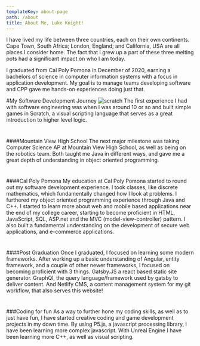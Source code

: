 ```yaml
---
templateKey: about-page
path: /about
title: About Me, Luke Knight!
---
```

I have lived my life between three countries, each on their own continents. Cape Town, South Africa; London, England; and California, USA are all places I consider home. The fact that I grew up a part of these three melting pots had a significant impact on who I am today. 
 
I graduated from Cal Poly Pomona in December of 2020, earning a bachelors of science in computer information systems with a focus in application development. My goal is to manage teams developing software and CPP gave me  hands-on experiences doing just that.
 
 
#My Software Development Journey
![](../img/scratch.png 'scratch')
The first experience I had with software engineering was when I was around 10 or so and built simple games in Scratch, a visual scripting language that serves as a great introduction to higher level logic.
#
#
#
####Mountain View High School
The next major milestone was taking Computer Science AP at Mountain View High School, as well as being on the robotics team. Both taught me Java in different ways, and gave me a great depth of understanding in object oriented programming. 
#
#
#
####Cal Poly Pomona
My education at Cal Poly Pomona started to round out my software development experience. I took classes, like discrete mathematics, which fundamentally changed how I look at problems. I furthered my object oriented programming experience through Java and C++. I  started to learn more about web and mobile based applications near the end of my college career, starting to become proficient in HTML, JavaScript, SQL, ASP.net and the MVC (model-view-controller) pattern. I also built a fundamental understanding on the development of secure web applications, and e-commerce applications.
#
#
#
####Post Graduation
Once I graduated, I focused on learning some modern frameworks. After working up a basic understanding of Angular, entity framework, and a couple of other newer frameworks, I focused on becoming proficient with 3 things. Gatsby.JS a react based static site generator. GraphQl, the query language/framework used by gatsby to deliver content. And Netlify CMS, a content management system for my git workflow, that also serves this website!
#
#
#
###Coding for fun
As a way to further hone my coding skills, as well as to just have fun, I have started creative coding and game development projects in my down time. By using P5.js, a javascript processing library, I have been learning more complex javascript. With Unreal Engine I have been learning more C++, as well as visual scripting.  